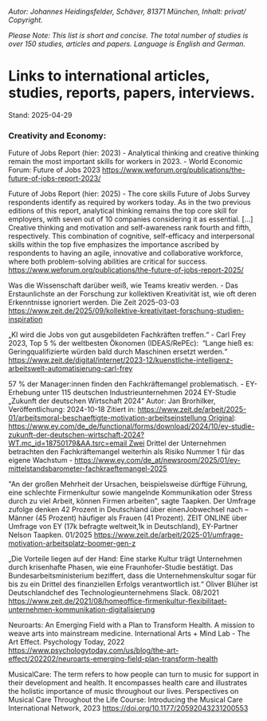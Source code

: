 _Autor: Johannes Heidingsfelder, Schäver, 81371 München, Inhalt: privat/ Copyright._

_Please Note: This list is short and concise. The total number of studies is over 150 studies, articles and papers. Language is English and German._

# Links to international articles, studies, reports, papers, interviews.
Stand: 2025-04-29
### Creativity and Economy:
Future of Jobs Report (hier: 2023) - Analytical thinking and creative thinking remain the most important skills for workers in 2023. - World Economic Forum: Future of Jobs 2023 https://www.weforum.org/publications/the-future-of-jobs-report-2023/

Future of Jobs Report (hier: 2025) - The core skills Future of Jobs Survey respondents identify as required by workers today. As in the two previous editions of this report, analytical thinking remains the top core skill for employers, with seven out of 10 companies considering it as essential. […] Creative thinking and motivation and self-awareness rank fourth and fifth, respectively. This combination of cognitive, self-efficacy and interpersonal skills within the top five emphasizes the importance ascribed by respondents to having an agile, innovative and collaborative workforce, where both problem-solving abilities are critical for success. https://www.weforum.org/publications/the-future-of-jobs-report-2025/

Was die Wissenschaft darüber weiß, wie Teams kreativ werden. - Das Erstaunlichste an der Forschung zur kollektiven Kreativität ist, wie oft deren Erkenntnisse ignoriert werden. Die Zeit 2025-03-03 https://www.zeit.de/2025/09/kollektive-kreativitaet-forschung-studien-inspiration

„KI wird die Jobs von gut ausgebildeten Fachkräften treffen.“ - Carl Frey 2023, Top 5 % der weltbesten Ökonomen (IDEAS/RePEc):  “Lange hieß es: Geringqualifizierte würden bald durch Maschinen ersetzt werden.“ https://www.zeit.de/digital/internet/2023-12/kuenstliche-intelligenz-arbeitswelt-automatisierung-carl-frey

57 % der Manager:innen finden den Fachkräftemangel problematisch. - EY-Erhebung unter 115 deutschen Industrieunternehmen 2024 EY-Studie „Zukunft der deutschen Wirtschaft 2024“  Autor: Jan Brorhilker, Veröffentlichung: 2024-10-18 Zitiert in: https://www.zeit.de/arbeit/2025-01/arbeitsmoral-beschaeftigte-motivation-arbeitseinstellung Original: https://www.ey.com/de_de/functional/forms/download/2024/10/ey-studie-zukunft-der-deutschen-wirtschaft-2024?WT.mc_id=18750179&AA.tsrc=email Zwei Drittel der Unternehmen betrachten den Fachkräftemangel weiterhin als Risiko Nummer 1 für das eigene Wachstum - https://www.ey.com/de_at/newsroom/2025/01/ey-mittelstandsbarometer-fachkraeftemangel-2025

"An der großen Mehrheit der Ursachen, beispielsweise dürftige Führung, eine schlechte Firmenkultur sowie mangelnde Kommunikation oder Stress durch zu viel Arbeit, können Firmen arbeiten", sagte Taapken. Der Umfrage zufolge denken 42 Prozent in Deutschland über einenJobwechsel nach – Männer (45 Prozent) häufiger als Frauen (41 Prozent). ZEIT ONLINE über Umfrage von EY (17k befragte weltweit,1k in Deutschland), EY-Partner Nelson Taapken. 01/2025 https://www.zeit.de/arbeit/2025-01/umfrage-motivation-arbeitsplatz-boomer-gen-z

„Die Vorteile liegen auf der Hand: Eine starke Kultur trägt Unternehmen durch krisenhafte Phasen, wie eine Fraunhofer-Studie bestätigt. Das Bundesarbeitsministerium beziffert, dass die Unternehmenskultur sogar für bis zu ein Drittel des finanziellen Erfolgs verantwortlich ist.“ Oliver Blüher ist Deutschlandchef des Technologieunternehmens Slack. 08/2021 https://www.zeit.de/2021/08/homeoffice-firmenkultur-flexibilitaet-unternehmen-kommunikation-digitalisierung

Neuroarts: An Emerging Field with a Plan to Transform Health. A mission to weave arts into mainstream medicine. International Arts + Mind Lab - The Art Effect. Psychology Today, 2022 https://www.psychologytoday.com/us/blog/the-art-effect/202202/neuroarts-emerging-field-plan-transform-health

MusicalCare: The term refers to how people can turn to music for support in their development and health. It encompasses health care and illustrates the holistic importance of music throughout our lives. Perspectives on Musical Care Throughout the Life Course: Introducing the Musical Care International Network, 2023 https://doi.org/10.1177/20592043231200553
